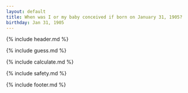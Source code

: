 ```yaml
---
layout: default
title: When was I or my baby conceived if born on January 31, 1905?
birthday: Jan 31, 1905
---
```


{% include header.md %}

{% include guess.md %}

{% include calculate.md %}

{% include safety.md %}

{% include footer.md %}



